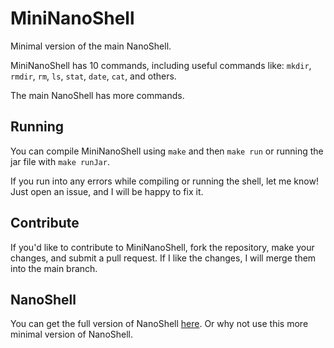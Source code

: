 # MiniNanoShell
Minimal version of the main NanoShell.

MiniNanoShell has 10 commands, including useful commands like: `mkdir`, `rmdir`, `rm`, `ls`, `stat`, `date`, `cat`, and others.

The main NanoShell has more commands.

## Running
You can compile MiniNanoShell using `make` and then `make run` or running the jar file with `make runJar`.

If you run into any errors while compiling or running the shell, let me know! Just open an issue, and I will be happy to fix it.

## Contribute
If you'd like to contribute to MiniNanoShell, fork the repository, make your changes, and submit a pull request. If I like the changes, I will merge them into the main branch.

## NanoShell
You can get the full version of NanoShell [here](https://github.com/Dv5n/NanoShell).
Or why not use this more minimal version of NanoShell.
